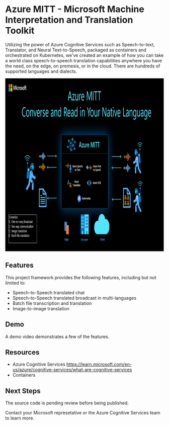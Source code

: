 # Azure MITT - Microsoft Machine Interpretation and Translation Toolkit

Utilizing the power of Azure Cognitive Services such as Speech-to-text, Translator, and Neural Text-to-Speech, packaged as containers and orchestrated on Kubernetes, we've created an example of how you can take a world class speech-to-speech translation capabilities anywhere you have the need, on the edge, on premesis, or in the cloud. There are hundreds of supported languages and dialects.

<img src="MITTOV1.png" alt="MITT Overview" width="1800" height="550">

## Features

This project framework provides the following features, including but not limited to:

* Speech-to-Speech translated chat
* Speech-to-Speech translated broadcast in multi-languages
* Batch file transcription and translation
* Image-to-image translation

## Demo

A demo video demonstrates a few of the features.


## Resources
 * Azure Cognitive Services https://learn.microsoft.com/en-us/azure/cognitive-services/what-are-cognitive-services
 * Containers 

## Next Steps
The source code is pending review before being published.

Contact your Microsoft represetative or the Azure Cognitive Services team to learn more.
